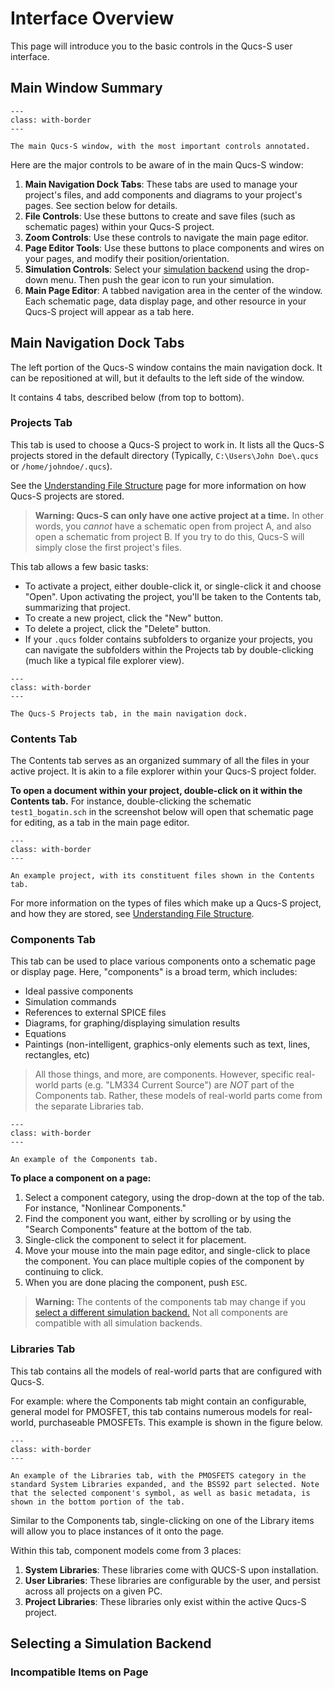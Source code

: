# Interface Overview

This page will introduce you to the basic controls in the Qucs-S user interface.

## Main Window Summary

```{figure} /getting-started/images/main-ui-diagram.drawio.png
---
class: with-border
---

The main Qucs-S window, with the most important controls annotated.
```

Here are the major controls to be aware of in the main Qucs-S window:
1. **Main Navigation Dock Tabs**: These tabs are used to manage your project's files, and add components and diagrams to your project's pages. See section below for details.
2. **File Controls**: Use these buttons to create and save files (such as schematic pages) within your Qucs-S project.
3. **Zoom Controls**: Use these controls to navigate the main page editor.
4. **Page Editor Tools**: Use these buttons to place components and wires on your pages, and modify their position/orientation.
5. **Simulation Controls**: Select your [simulation backend](/getting-started/choosing-a-sim-kernel) using the drop-down menu. Then push the gear icon to run your simulation.
6. **Main Page Editor**: A tabbed navigation area in the center of the window. Each schematic page, data display page, and other resource in your Qucs-S project will appear as a tab here.

## Main Navigation Dock Tabs

The left portion of the Qucs-S window contains the main navigation dock. It can be repositioned at will, but it defaults to the left side of the window.

It contains 4 tabs, described below (from top to bottom).

### Projects Tab

This tab is used to choose a Qucs-S project to work in. It lists all the Qucs-S projects stored in the default directory (Typically, ``C:\Users\John Doe\.qucs`` or ``/home/johndoe/.qucs``).

See the [Understanding File Structure](/getting-started/understanding-file-structure) page for more information on how Qucs-S projects are stored.

> **Warning: Qucs-S can only have one active project at a time.** In other words, you _cannot_ have a schematic open from project A, and also open a schematic from project B. If you try to do this, Qucs-S will simply close the first project's files.

This tab allows a few basic tasks:
* To activate a project, either double-click it, or single-click it and choose "Open". Upon activating the project, you'll be taken to the Contents tab, summarizing that project.
* To create a new project, click the "New" button.
* To delete a project, click the "Delete" button.
* If your ``.qucs`` folder contains subfolders to organize your projects, you can navigate the subfolders within the Projects tab by double-clicking (much like a typical file explorer view).

```{figure} /getting-started/images/projects-tab.png
---
class: with-border
---

The Qucs-S Projects tab, in the main navigation dock.
```

### Contents Tab

The Contents tab serves as an organized summary of all the files in your active project. It is akin to a file explorer within your Qucs-S project folder.

**To open a document within your project, double-click on it within the Contents tab.** For instance, double-clicking the schematic ``test1_bogatin.sch`` in the screenshot below will open that schematic page for editing, as a tab in the main page editor.

```{figure} /getting-started/images/contents-tab.png
---
class: with-border
---

An example project, with its constituent files shown in the Contents tab.
```

For more information on the types of files which make up a Qucs-S project, and how they are stored, see [Understanding File Structure](/getting-started/understanding-file-structure).

### Components Tab

This tab can be used to place various components onto a schematic page or display page. Here, "components" is a broad term, which includes:

* Ideal passive components
* Simulation commands
* References to external SPICE files
* Diagrams, for graphing/displaying simulation results
* Equations
* Paintings (non-intelligent, graphics-only elements such as text, lines, rectangles, etc)

> All those things, and more, are components. However, specific real-world parts (e.g. "LM334 Current Source") are _NOT_ part of the Components tab. Rather, these models of real-world parts come from the separate Libraries tab.

```{figure} /getting-started/images/components-tab.png
---
class: with-border
---

An example of the Components tab.
```

**To place a component on a page:**
1. Select a component category, using the drop-down at the top of the tab. For instance, "Nonlinear Components."
2. Find the component you want, either by scrolling or by using the "Search Components" feature at the bottom of the tab.
3. Single-click the component to select it for placement.
4. Move your mouse into the main page editor, and single-click to place the component. You can place multiple copies of the component by continuing to click.
5. When you are done placing the component, push ``ESC``.

> **Warning:** The contents of the components tab may change if you [select a different simulation backend.](/getting-started/choosing-a-sim-kernel) Not all components are compatible with all simulation backends.

### Libraries Tab

This tab contains all the models of real-world parts that are configured with Qucs-S.

For example: where the Components tab might contain an configurable, general model for PMOSFET, this tab contains numerous models for real-world, purchaseable PMOSFETs. This example is shown in the figure below.

```{figure} /getting-started/images/libraries-tab.png
---
class: with-border
---

An example of the Libraries tab, with the PMOSFETS category in the standard System Libraries expanded, and the BSS92 part selected. Note that the selected component's symbol, as well as basic metadata, is shown in the bottom portion of the tab.
```

Similar to the Components tab, single-clicking on one of the Library items will allow you to place instances of it onto the page.

Within this tab, component models come from 3 places:
1. **System Libraries**: These libraries come with QUCS-S upon installation.
2. **User Libraries**: These libraries are configurable by the user, and persist across all projects on a given PC.
3. **Project Libraries**: These libraries only exist within the active Qucs-S project.

## Selecting a Simulation Backend

### Incompatible Items on Page